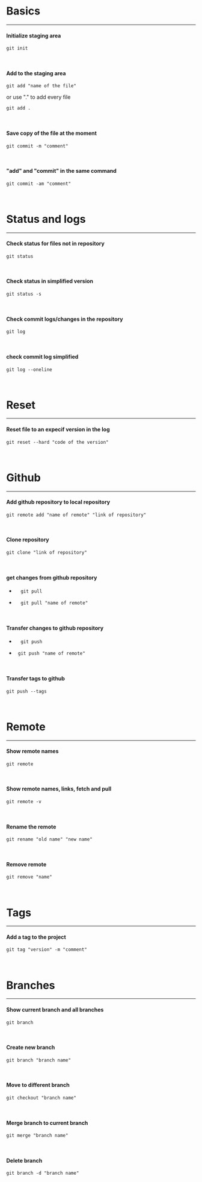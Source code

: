 
# Basics
---

#### Initialize staging area
```git
git init
```
<br>

#### Add to the staging area 

```git
git add "name of the file"
```
or use "." to add every file

```git
git add .
```  
<br>

#### Save copy of the file at the moment
```git
git commit -m "comment"
```
<br>

#### "add" and "commit" in the same command
```git
git commit -am "comment"
```
<br>

# Status and logs
---

#### Check status for files not in repository
```git
git status
```
<br>

#### Check status in simplified version
```git
git status -s
```
<br>

#### Check commit logs/changes in the repository
```git
git log
```
<br>

#### check commit log simplified
```git
git log --oneline
```
<br>

# Reset
---

#### Reset file to an expecif version in the log
```git
git reset --hard "code of the version"
```
<br>

# Github
---

#### Add github repository to local repository
```git
git remote add "name of remote" "link of repository"
```
<br>

#### Clone repository
```git
git clone "link of repository"
```
<br>

#### get changes from github repository
- ```git
    git pull
    ```
- ```git
    git pull "name of remote"
    ```
<br>

#### Transfer changes to github repository
- ```git
    git push
    ```
-  ```git
    git push "name of remote"
    ```
<br>

#### Transfer tags to github

```git
git push --tags
```
<br>


# Remote
---

#### Show remote names
```git
git remote
```
<br>

#### Show remote names, links, fetch and pull
```git
git remote -v
```
<br>

#### Rename the remote
```git
git rename "old name" "new name"
```
<br>

#### Remove remote
```git
git remove "name"
```
<br>

# Tags
---

#### Add a tag to the project
```git
git tag "version" -m "comment"
```
<br>


# Branches
---


#### Show current branch and all branches
```git
git branch
```
<br>

#### Create new branch
```git
git branch "branch name"
```
<br>

#### Move to different branch
```git
git checkout "branch name"
```
<br>

#### Merge branch to current branch
```git
git merge "branch name"
```
<br>

#### Delete branch
```git
git branch -d "branch name"
```
<br>
